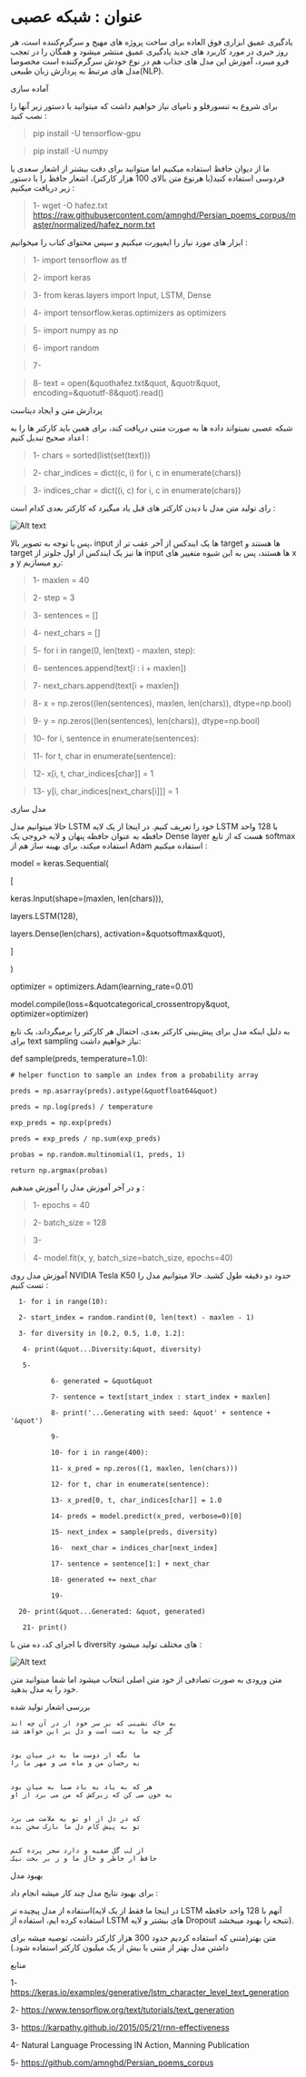 #  عنوان : شبکه عصبی

یادگیری عمیق ابزاری فوق العاده برای ساخت پروژه های مهیج و سرگرم‌کننده است، هر روز خبری در مورد کاربرد های جدید یادگیری عمیق منتشر میشود و همگان را در تعجب فرو میبرد، آموزش این مدل های جذاب هم در نوع خودش سرگرم‌کننده است مخصوصا مدل های مرتبط به پردازش زبان طبیعی(NLP).

آماده سازی

برای شروع به تنسورفلو و نامپای نیاز خواهیم داشت که میتوانید با دستور زیر آنها را نصب کنید :

   >  pip install -U tensorflow-gpu
    
   >  pip install -U numpy

ما از دیوان حافظ استفاده میکنیم اما میتوانید برای دقت بیشتر از اشعار سعدی یا فردوسی استفاده کنید(یا هرنوع متن بالای 100 هزار کارکتر)، اشعار حافظ را با دستور زیر دریافت میکنیم :

> 1- wget -O hafez.txt https://raw.githubusercontent.com/amnghd/Persian_poems_corpus/master/normalized/hafez_norm.txt

ابزار های مورد نیاز را ایمپورت میکنیم و سپس محتوای کتاب را میخوانیم :

>  1- import tensorflow as tf

>  2- import keras

>  3- from keras.layers import  Input, LSTM, Dense

>  4- import tensorflow.keras.optimizers as optimizers

>  5- import numpy as np

> 6- import random

> 7-

> 8-  text = open(&quothafez.txt&quot, &quotr&quot, encoding=&quotutf-8&quot).read()

پردازش متن و ایجاد دیتاست

شبکه عصبی نمیتواند داده ها به صورت متنی دریافت کند، برای همین باید کارکتر ها را به اعداد صحیح تبدیل کنیم :

> 1- chars = sorted(list(set(text)))

> 2- char_indices = dict((c, i) for i, c in enumerate(chars))

> 3- indices_char = dict((i, c) for i, c in enumerate(chars))

رای تولید متن مدل با دیدن کارکتر های قبل یاد میگیرد که کارکتر بعدی کدام است :

![Alt text](5378m1t6nquv.jpeg)

پس با توجه به تصویر بالا، input ها یک ایندکس از آخر عقب تر از target ها هستند و target ها نیز یک ایندکس از اول جلوتر از input ها هستند، پس به این شیوه متغییر های x و y رو میسازیم:

> 1- maxlen = 40

> 2- step = 3

> 3- sentences = []

> 4- next_chars = []

> 5- for i in range(0, len(text) - maxlen, step):
   
   > 6- sentences.append(text[i : i + maxlen])
   
   > 7-  next_chars.append(text[i + maxlen])

> 8- x = np.zeros((len(sentences), maxlen, len(chars)), dtype=np.bool)

> 9- y = np.zeros((len(sentences), len(chars)), dtype=np.bool)

> 10- for i, sentence in enumerate(sentences):
  
  > 11- for t, char in enumerate(sentence):
      
  > 12- x[i, t, char_indices[char]] = 1
     
  > 13- y[i, char_indices[next_chars[i]]] = 1

مدل سازی

حالا میتوانیم مدل LSTM خود را تعریف کنیم. در اینجا از یک لایه LSTM با 128 واحد حافظه به عنوان حافظه پنهان و لایه خروجی یک Dense layer هست که از تابع softmax استفاده میکند، برای بهینه ساز هم از Adam استفاده میکنیم :

model = keras.Sequential(
   
   [
       
   keras.Input(shape=(maxlen, len(chars))),
       
   layers.LSTM(128),
       
   layers.Dense(len(chars), activation=&quotsoftmax&quot),
   
   ]

)

optimizer = optimizers.Adam(learning_rate=0.01)

model.compile(loss=&quotcategorical_crossentropy&quot, optimizer=optimizer)

به دلیل اینکه مدل برای پیش‌بینی کارکتر بعدی، احتمال هر کارکتر را برمیگرداند، یک تابع برای text sampling نیاز خواهیم داشت:



def sample(preds, temperature=1.0):
    
    # helper function to sample an index from a probability array
    
    preds = np.asarray(preds).astype(&quotfloat64&quot)
    
    preds = np.log(preds) / temperature
    
    exp_preds = np.exp(preds)
    
    preds = exp_preds / np.sum(exp_preds)
    
    probas = np.random.multinomial(1, preds, 1)
    
    return np.argmax(probas)


و در آخر آموزش مدل را آموزش میدهیم :

> 1- epochs = 40

> 2- batch_size = 128

> 3-

> 4- model.fit(x, y, batch_size=batch_size, epochs=40)

آموزش مدل روی NVIDIA Tesla K50 حدود دو دقیقه طول کشید. حالا میتوانیم مدل را تست کنیم :

      1- for i in range(10):
   
      2- start_index = random.randint(0, len(text) - maxlen - 1)
   
      3- for diversity in [0.2, 0.5, 1.0, 1.2]:
   
       4- print(&quot...Diversity:&quot, diversity)

       5-        
      
              6- generated = &quot&quot
       
              7- sentence = text[start_index : start_index + maxlen]
       
              8- print('...Generating with seed: &quot' + sentence + '&quot')

              9-      
      
              10- for i in range(400):
           
              11- x_pred = np.zeros((1, maxlen, len(chars)))
           
              12- for t, char in enumerate(sentence):
              
              13- x_pred[0, t, char_indices[char]] = 1.0
              
              14- preds = model.predict(x_pred, verbose=0)[0]
           
              15- next_index = sample(preds, diversity)
              
              16-  next_char = indices_char[next_index]
              
              17- sentence = sentence[1:] + next_char
              
              18- generated += next_char
              
              19-
      
      20- print(&quot...Generated: &quot, generated)
       
       21- print()

با اجرای کد، ده متن با diversity های مختلف تولید میشود :

![Alt text](plrkjthnkq7a.png)

متن ورودی به صورت تصادفی از خود متن اصلی انتخاب میشود اما شما میتوانید متن خود را به مدل بدهید.

بررسی اشعار تولید شده

    به خاک نشینی که بر سر خود از در آن چه اند
    گر چه ما به دست است و دل بر این خواهد شد


    ما نگه از دوست ما به در میان بود
    به رخسان من و ماه می و مهر ما را


    هر که به یاد به باد صبا به میان بود
    به خون می کن که زیرکش که من می برد از او


    که در دل از او تو به ملامت می برد
    تو به پیش کام دل ما نازک سخن بده


    از لب گل صفیه و دارد سحر پرده کنم
    حافظ ار خاطر و خال ما و ز بر بخت نیک


بهبود مدل


برای بهبود نتایج مدل چند کار میشه انجام داد :

استفاده از مدل پیچیده تر(در اینجا ما فقط از یک لایه LSTM آنهم با 128 واحد حافظه استفاده کرده ایم، استفاده از LSTM های بیشتر و لایه Dropout نتیجه را بهبود میبخشد).

  متن بهتر(متنی که استفاده کردیم حدود 300 هزار کارکتر داشت، توصیه میشه برای داشتن مدل بهتر از متنی با بیش از یک میلیون کارکتر استفاده شود.)
  
  
منابع



   1- https://keras.io/examples/generative/lstm_character_level_text_generation
   
   2- https://www.tensorflow.org/text/tutorials/text_generation
   
   3- https://karpathy.github.io/2015/05/21/rnn-effectiveness
   
   4- Natural Language Processing IN Action, Manning Publication
   
   5- https://github.com/amnghd/Persian_poems_corpus



















